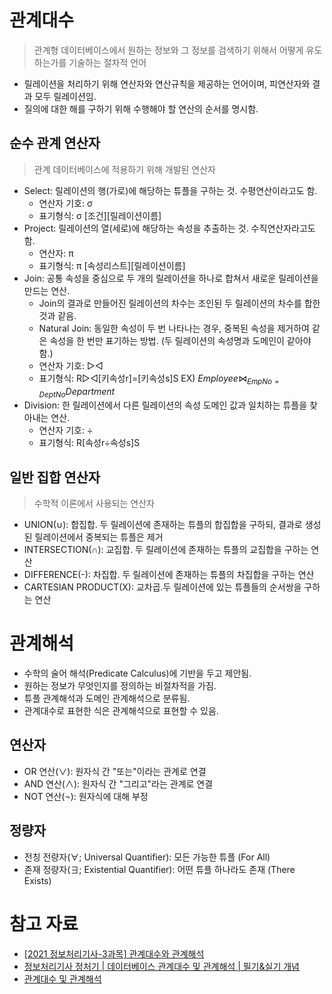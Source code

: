 # 관계대수

> 관계형 데이터베이스에서 원하는 정보와 그 정보를 검색하기 위해서 어떻게 유도하는가를 기술하는 절차적 언어

- 릴레이션을 처리하기 위해 연산자와 연산규칙을 제공하는 언어이며, 피연산자와 결과 모두 릴레이션임.
- 질의에 대한 해를 구하기 위해 수행해야 할 연산의 순서를 명시함.

## 순수 관계 연산자

> 관계 데이터베이스에 적용하기 위해 개발된 연산자

- Select: 릴레이션의 행(가로)에 해당하는 튜플을 구하는 것. 수평연산이라고도 함.
  - 연산자 기호: σ
  - 표기형식: σ [조건][릴레이션이름]
- Project: 릴레이션의 열(세로)에 해당하는 속성을 추출하는 것. 수직연산자라고도 함.
  - 연산자: π
  - 표기형식: π [속성리스트][릴레이션이름]
- Join: 공통 속성을 중심으로 두 개의 릴레이션을 하나로 합쳐서 새로운 릴레이션을 만드는 연산.
  - Join의 결과로 만들어진 릴레이션의 차수는 조인된 두 릴레이션의 차수를 합한 것과 같음.
  - Natural Join: 동일한 속성이 두 번 나타나는 경우, 중복된 속성을 제거하여 같은 속성을 한 번만 표기하는 방법. (두 릴레이션의 속성명과 도메인이 같아야 함.)
  - 연산자 기호: ▷◁
  - 표기형식: R▷◁[키속성r]=[키속성s]S EX) $Employee\bowtie_{EmpNo=DeptNo}Department$
- Division: 한 릴레이션에서 다른 릴레이션의 속성 도메인 값과 일치하는 튜플을 찾아내는 연산.
  - 연산자 기호: ÷
  - 표기형식: R[속성r÷속성s]S

## 일반 집합 연산자

> 수학적 이론에서 사용되는 연산자

- UNION(∪): 합집합. 두 릴레이션에 존재하는 튜플의 합집합을 구하되, 결과로 생성된 릴레이션에서 중복되는 튜플은 제거
- INTERSECTION(∩): 교집합. 두 릴레이션에 존재하는 튜플의 교집합을 구하는 연산
- DIFFERENCE(-): 차집합. 두 릴레이션에 존재하는 튜플의 차집합을 구하는 연산
- CARTESIAN PRODUCT(X): 교차곱.두 릴레이션에 있는 튜플들의 순서쌍을 구하는 연산

# 관계해석

- 수학의 술어 해석(Predicate Calculus)에 기반을 두고 제안됨.
- 원하는 정보가 무엇인지를 정의하는 비절차적을 가짐.
- 튜플 관계해석과 도메인 관계해석으로 분류됨.
- 관계대수로 표현한 식은 관계해석으로 표현할 수 있음.

## 연산자

- OR 연산($\vee$): 원자식 간 "또는"이라는 관계로 연결
- AND 연산($\wedge$): 원자식 간 "그리고"라는 관계로 연결
- NOT 연산($\neg$): 원자식에 대해 부정

## 정량자

- 전칭 전량자(∀; Universal Quantifier): 모든 가능한 튜플 (For All)
- 존재 정량자(∃; Existential Quantifier): 어떤 튜플 하나라도 존재 (There Exists)

# 참고 자료

- [\[2021 정보처리기사-3과목\] 관계대수와 관계해석](https://y-oni.tistory.com/entry/2021-%EC%A0%95%EB%B3%B4%EC%B2%98%EB%A6%AC%EA%B8%B0%EC%82%AC-3%EA%B3%BC%EB%AA%A9-%EA%B4%80%EA%B3%84%EB%8C%80%EC%88%98%EC%99%80-%EA%B4%80%EA%B3%84%ED%95%B4%EC%84%9D#toc11)
- [정보처리기사 정처기 | 데이터베이스 관계대수 및 관계해석 | 필기&실기 개념](https://sugoring-it.tistory.com/231)
- [관계대수 및 관계해석](https://m.blog.naver.com/wook2124/222108771135)
